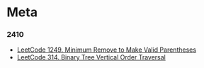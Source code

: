 # Meta

### 2410

+ [LeetCode 1249. Minimum Remove to Make Valid Parentheses](../../kb/kb1200/src/main/java/com/anonymouscorgi/karakoram/kb1200/LeetCode1249MinimumRemoveToMakeValidParentheses.java)
+ [LeetCode 314. Binary Tree Vertical Order Traversal](../../kb/kb0300/src/main/java/com/anonymouscorgi/karakoram/kb0300/LeetCode314BinaryTreeVerticalOrderTraversal.java)

